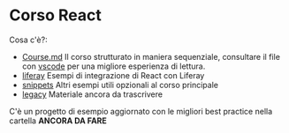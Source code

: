 # Corso React

Cosa c'è?:

- [Course.md](Course.md) Il corso strutturato in maniera sequenziale, consultare il file con [vscode](https://code.visualstudio.com/) per una migliore esperienza di lettura.
- [liferay](liferay) Esempi di integrazione di React con Liferay
- [snippets](snippets) Altri esempi utili opzionali al corso principale
- [legacy](legacy) Materiale ancora da trascrivere

C'è un progetto di esempio aggiornato con le migliori best practice nella cartella **ANCORA DA FARE**
